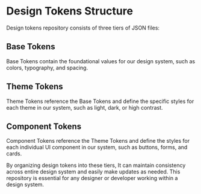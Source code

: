 # Design Tokens Structure

Design tokens repository consists of three tiers of JSON files:

## Base Tokens
Base Tokens contain the foundational values for our design system, such as colors, typography, and spacing.

## Theme Tokens
Theme Tokens reference the Base Tokens and define the specific styles for each theme in our system, such as light, dark, or high contrast.

## Component Tokens
Component Tokens reference the Theme Tokens and define the styles for each individual UI component in our system, such as buttons, forms, and cards.

By organizing design tokens into these tiers, It can maintain consistency across entire design system and easily make updates as needed. This repository is essential for any designer or developer working within a design system.
